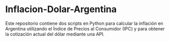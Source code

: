 # Inflacion-Dolar-Argentina

Este repositorio contiene dos scripts en Python para calcular la inflación en Argentina utilizando el Índice de Precios al Consumidor (IPC) y para obtener la cotización actual del dólar mediante una API.
